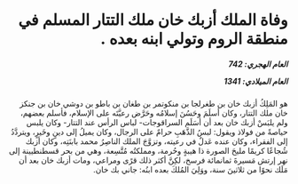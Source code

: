 <h1 dir="rtl">وفاة الملك أزبك خان ملك التتار المسلم في منطقة الروم وتولي ابنه بعده .</h1>

<h5 dir="rtl">العام الهجري:  742

العام الميلادي: 1341

</h5>

<p dir="rtl">هو المَلِكُ أزبك خان بن طغرلجا بن منكوتمر بن طغان بن باطو بن دوشي خان بن جنكز خان ملك التتار، وكان أسلَمَ وحَسُنَ إسلامُه وحَرَّض رعيَّتَه على الإسلام، فأسلم بعضهم، ولم يلبَسْ أزبك خان بعد أن أسَلَم السراقوجات- لباس الرأس عند التتار- وكان يلبس حياصةً من فولاذ ويقول: لبسُ الذَّهَبِ حرامٌ على الرجال، وكان يميلُ إلى دينٍ وخَيرٍ، ويتردَّدُ إلى الفقراء، وكان عنده عَدلٌ في رعيته، وتزوَّجَ الملك الناصِرُ محمد بابنَتِه، وكان أزبك شُجاعًا كريمًا مليحَ الصورة ذا هيبةٍ وحُرمة، ومملكتُه مُتَّسِعة، وهي من بحر قسطنطيينة إلى نهر إرتش مَسيرةَ ثمانمائة فرسخ، لكِنَّ أكثر ذلك قرًى ومراعي، ومات أزبك خان بعد أن مَلَك نحوًا من ثلاثينَ سنة، ووَلِيَ المُلكَ بعده ابنُه: جاني بك خان.</p></br>
